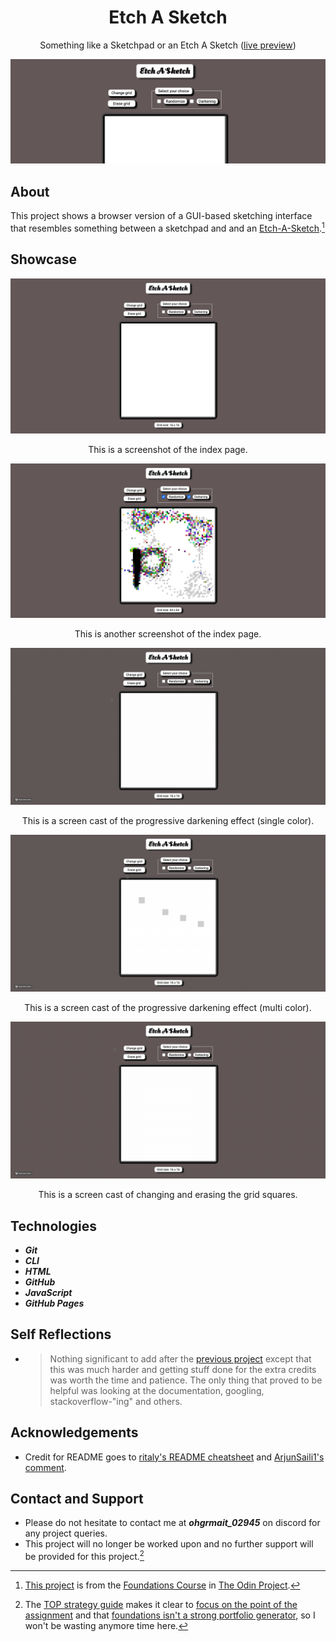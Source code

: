 <div align="center">
  <h1>Etch A Sketch</h1>

  Something like a Sketchpad or an Etch A Sketch ([live preview](https://ohgrmait.github.io/etch-a-sketch/))

  <img src="./img/cover.png" alt="Banner of the Etch A Sketch website">
</div>

## About
This project shows a browser version of a GUI-based sketching interface that resembles something between a sketchpad and and an [Etch-A-Sketch](https://en.wikipedia.org/wiki/Etch_A_Sketch).[^1]

[^1]: [This project](https://www.theodinproject.com/lessons/foundations-etch-a-sketch) is from the [Foundations Course](https://www.theodinproject.com/paths/foundations/courses/foundations) in [The Odin Project](https://www.theodinproject.com/about).

## Showcase
<div align="center">
  <img src="./img/screenshots/index-page1.png" alt="Screenshot of the index page">
  <p>This is a screenshot of the index page.</p>

  <img src="./img/screenshots/index-page2.png" alt="Another screenshot of the index page">
  <p>This is another screenshot of the index page.</p>

  <img src="./img/demo/demo-part1.gif" alt="Screen cast of the progressive darkening effect in single color mode">
  <p>This is a screen cast of the progressive darkening effect (single color).</p>

  <img src="./img/demo/demo-part2.gif" alt="Screen cast of the progressive darkening effect in multi color mode">
  <p>This is a screen cast of the progressive darkening effect (multi color).</p>

  <img src="./img/demo/demo-part3.gif" alt="Screen cast of changing and erasing the grid">
  <p>This is a screen cast of changing and erasing the grid squares.</p>
</div>

## Technologies
- ***Git***
- ***CLI***
- ***HTML***
- ***GitHub***
- ***JavaScript***
- ***GitHub Pages***

## Self Reflections
- > Nothing significant to add after the [previous project](https://github.com/ohgrmait/rock-paper-scissors) except that this was much harder and getting stuff done for the extra credits was worth the time and patience. The only thing that proved to be helpful was looking at the documentation, googling, stackoverflow-"ing" and others.

## Acknowledgements
- Credit for README goes to [ritaly's README cheatsheet](https://github.com/ritaly/README-cheatsheet) and [ArjunSaili1's comment](https://github.com/TheOdinProject/curriculum/discussions/25472#discussioncomment-5889343).

## Contact and Support
- Please do not hesitate to contact me at ***ohgrmait_02945*** on discord for any project queries.
- This project will no longer be worked upon and no further support will be provided for this project.[^2]

[^2]: The [TOP strategy guide](https://dev.to/theodinproject/learning-code-f56) makes it clear to [focus on the point of the assignment](https://dev.to/theodinproject/learning-code-f56#:~:text=Focus%20on%20the%20point%20of%20the%20assignment) and that [foundations isn't a strong portfolio generator](https://dev.to/theodinproject/learning-code-f56#:~:text=Foundations%20isn%E2%80%99t%20a%20strong%20portfolio%20generator), so I won't be wasting anymore time here.